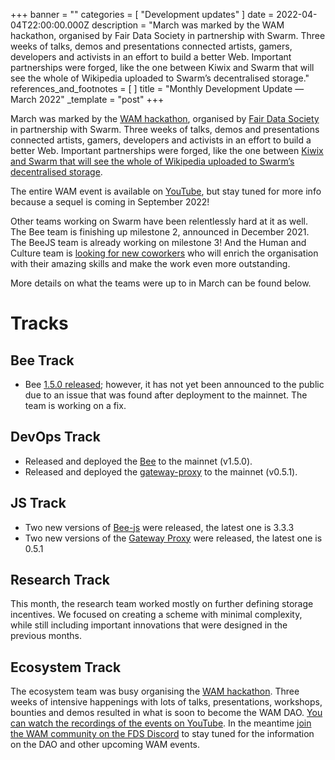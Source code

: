 +++
banner = ""
categories = [ "Development updates" ]
date = 2022-04-04T22:00:00.000Z
description = "March was marked by the WAM hackathon, organised by Fair Data Society in partnership with Swarm. Three weeks of talks, demos and presentations connected artists, gamers, developers and activists in an effort to build a better Web. Important partnerships were forged, like the one between Kiwix and Swarm that will see the whole of Wikipedia uploaded to Swarm’s decentralised storage."
references_and_footnotes = [ ]
title = "Monthly Development Update — March 2022"
_template = "post"
+++


March was marked by the [WAM hackathon](https://www.wearemillions.online/), organised by [Fair Data Society](https://fairdatasociety.org/) in partnership with Swarm. Three weeks of talks, demos and presentations connected artists, gamers, developers and activists in an effort to build a better Web. Important partnerships were forged, like the one between [Kiwix and Swarm that will see the whole of Wikipedia uploaded to Swarm’s decentralised storage](https://medium.com/@ethswarmhive/kiwix-and-swarm-partner-up-to-preserve-free-online-access-to-information-b8a30b2b0af4).

The entire WAM event is available on [YouTube](https://www.youtube.com/watch?v=ek8gIDsACqo&list=PL6fQnFAjtuY9AdKGRkj6VKxGfZ8bFUOrj), but stay tuned for more info because a sequel is coming in September 2022!

Other teams working on Swarm have been relentlessly hard at it as well. The Bee team is finishing up milestone 2, announced in December 2021. The BeeJS team is already working on milestone 3! And the Human and Culture team is [looking for new coworkers](https://www.ethswarm.org/#section-jobs) who will enrich the organisation with their amazing skills and make the work even more outstanding.

More details on what the teams were up to in March can be found below.

# Tracks

## Bee Track

- Bee [1.5.0 released](https://github.com/ethersphere/bee/releases/tag/v1.5.0); however, it has not yet been announced to the public due to an issue that was found after deployment to the mainnet. The team is working on a fix.

## DevOps Track

- Released and deployed the [Bee](https://github.com/ethersphere/bee) to the mainnet (v1.5.0).
- Released and deployed the [gateway-proxy](https://github.com/ethersphere/gateway-proxy) to the mainnet (v0.5.1).

## JS Track

- Two new versions of [Bee-js](https://github.com/ethersphere/bee-js/releases/tag/v3.3.3) were released, the latest one is 3.3.3
- Two new versions of the [Gateway Proxy](https://github.com/ethersphere/gateway-proxy/releases/tag/v0.5.1) were released, the latest one is 0.5.1

## Research Track

This month, the research team worked mostly on further defining storage incentives. We focused on creating a scheme with minimal complexity, while still including important innovations that were designed in the previous months.

## Ecosystem Track

The ecosystem team was busy organising the [WAM hackathon](https://www.wearemillions.online/). Three weeks of intensive happenings with lots of talks, presentations, workshops, bounties and demos resulted in what is soon to become the WAM DAO. [You can watch the recordings of the events on YouTube](https://www.youtube.com/watch?v=ek8gIDsACqo&list=PL6fQnFAjtuY9AdKGRkj6VKxGfZ8bFUOrj). In the meantime [join the WAM community on the FDS Discord](http://mautic.wearemillions.online/r/ac28343591d4de1e680993c18?ct=YTo1OntzOjY6InNvdXJjZSI7YToyOntpOjA7czo1OiJlbWFpbCI7aToxO2k6MTQ7fXM6NToiZW1haWwiO2k6MTQ7czo0OiJzdGF0IjtzOjIyOiI2MjM0NmJiOWM0NzNhMTk0NTIwMzU0IjtzOjQ6ImxlYWQiO3M6MToiOCI7czo3OiJjaGFubmVsIjthOjE6e3M6NToiZW1haWwiO2k6MTQ7fX0%3D&) to stay tuned for the information on the DAO and other upcoming WAM events.
